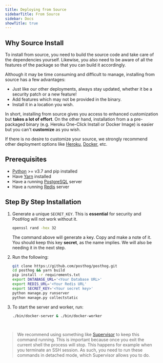 ```yaml
---
title: Deploying from Source
sidebarTitle: From Source
sidebar: Docs
showTitle: true
---
```


## Why Source Install

To install from source, you need to build the source code and take care of the dependencies yourself. Likewise, you also need to be aware of all the features of the package so that you can build it accordingly.

Although it may be time consuming and difficult to manage, installing from source has a few advantages:

- Just like our other deployments, always stay updated, whether it be a security patch or a new feature!
- Add features which may not be provided in the binary.
- Install it in a location you wish.

In short, installing from source gives you access to enhanced customization but **takes a lot of effort**. On the other hand, installation from a a pre-packaged binary (e.g. Heroku One-Click Install or Docker Image) is easier but you can't **customize** as you wish.

If there is no desire to customize your source, we strongly recommend other deployment options like [Heroku](/docs/self-host/deploy/heroku), [Docker](/docs/self-host/deploy/docker), etc.

## Prerequisites

- [Python](https://www.python.org/downloads/) >= v3.7 and pip installed
- Have [Yarn](https://classic.yarnpkg.com/en/docs/install/#mac-stable) installed
- Have a running [PostgreSQL](https://www.postgresql.org/) server
- Have a running [Redis](https://redis.io/) server

## Step By Step Installation

1. Generate a unique `SECRET_KEY`. This is **essential** for security and PostHog will not work without it. 

    ```bash
    openssl rand -hex 32
    ```

    The command above will generate a key. Copy and make a note of it. You should keep this key **secret**, as the name implies.
    We will also be needing it in the next step.

2. Run the following:

    ```bash
    git clone https://github.com/posthog/posthog.git 
    cd posthog && yarn build
    pip install -r requirements.txt
    export DATABASE_URL='<Your Database URL>'
    export REDIS_URL='<Your Redis URL'
    export SECRET_KEY='<Your secret key>'
    python manage.py runserver
    python manage.py collectstatic
    ```

3. To start the server and worker, run:

    ```bash
    ./bin/docker-server & ./bin/docker-worker
    ```

<br />

> We recommend using something like [Supervisor](https://github.com/Supervisor/supervisor) to keep this command running. This is important because once you exit the current shell the process will stop. This happens for example when you terminate an SSH session. As such, you need to run these commands in detached mode, which Supervisor allows you to do. 
